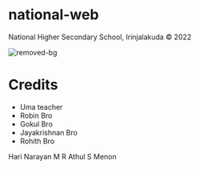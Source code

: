 # national-web
National Higher Secondary School, Irinjalakuda © 2022 

![removed-bg](https://user-images.githubusercontent.com/97329430/150669191-d4b0e78a-ff12-4c5f-bde8-b15f873a997d.png)

# Credits
* Uma teacher
* Robin Bro
* Gokul Bro
* Jayakrishnan Bro
* Rohith Bro

Hari Narayan M R
Athul S Menon
